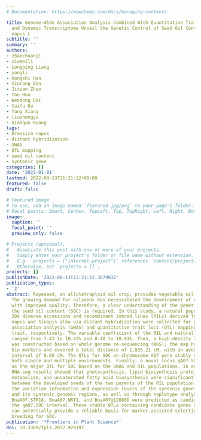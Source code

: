 ```yaml
---
# Documentation: https://wowchemy.com/docs/managing-content/

title: Genome-Wide Association Analysis Combined With Quantitative Trait Loci Mapping
  and Dynamic Transcriptome Unveil the Genetic Control of Seed Oil Content in Brassica
  napus L
subtitle: ''
summary: ''
authors:
- zhaochuanji
- xiemeili
- Longbing Liang
- yangli
- Hongshi Han
- Xinrong Qin
- Jixian Zhao
- Yan Hou
- Wendong Dai
- Caifu Du
- Yang Xiang
- liushengyi
- Xianqun Huang
tags:
- Brassica napus
- distant hybridization
- GWAS
- QTL mapping
- seed oil content
- syntenic gene
categories: []
date: '2022-01-01'
lastmod: 2022-08-13T21:21:12+08:00
featured: false
draft: false

# Featured image
# To use, add an image named `featured.jpg/png` to your page's folder.
# Focal points: Smart, Center, TopLeft, Top, TopRight, Left, Right, BottomLeft, Bottom, BottomRight.
image:
  caption: ''
  focal_point: ''
  preview_only: false

# Projects (optional).
#   Associate this post with one or more of your projects.
#   Simply enter your project's folder or file name without extension.
#   E.g. `projects = ["internal-project"]` references `content/project/deep-learning/index.md`.
#   Otherwise, set `projects = []`.
projects: []
publishDate: '2022-08-13T13:21:12.367993Z'
publication_types:
- '2'
abstract: Rapeseed, an allotetraploid oil crop, provides vegetable oil for human consumption.
  The growing demand for oilseeds has necessitated the development of rapeseed varieties
  with improved quality. Therefore, a clear understanding of the genetic basis underlying
  the seed oil content (SOC) is required. In this study, a natural population comprising
  204 diverse accessions and recombinant inbred lines (RILs) derived from Brassica
  napus and Sinapis alba via distant hybridization were collected for genome-wide
  association analysis (GWAS) and quantitative trait loci (QTL) mapping of the SOC
  trait, respectively. The variable coefficient of the RIL and natural populations
  ranged from 7.43 to 10.43% and 8.40 to 10.91%. Then, a high-density linkage map
  was constructed based on whole genome re-sequencing (WGS); the map harbored 2,799
  bin markers and covered a total distance of 1,835.21 cM, with an average marker
  interval of 0.66 cM. The QTLs for SOC on chromosome A07 were stably detected in
  both single and multiple environments. Finally, a novel locus qA07.SOC was identified
  as the major QTL for SOC based on the GWAS and RIL populations. In addition, the
  RNA-seq results showed that photosynthesis, lipid biosynthesis proteins, fatty acid
  metabolism, and unsaturated fatty acid biosynthesis were significantly different
  between the developed seeds of the two parents of the RIL population. By comparing
  the variation information and expression levels of the syntenic genes within qA07.SOC
  and its syntenic genomic regions, as well as through haplotype analysis via GWAS,
  BnaA07.STR18, BnaA07.NRT1, and BnaA07g12880D were predicted as candidate genes in
  the qA07.SOC interval. These stable QTLs containing candidate genes and haplotypes
  can potentially provide a reliable basis for marker-assisted selection in B. napus
  breeding for SOC.
publication: '*Frontiers in Plant Science*'
doi: 10.3389/fpls.2022.929197
---
```

